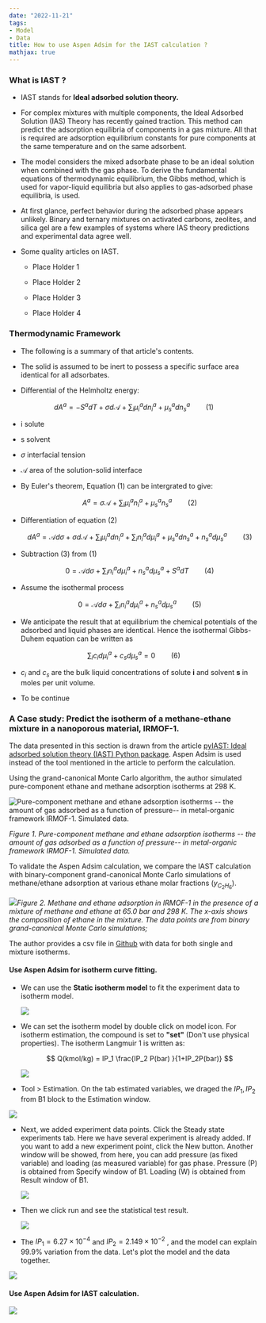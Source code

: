 ```yaml
---
date: "2022-11-21"
tags:
- Model
- Data
title: How to use Aspen Adsim for the IAST calculation ?
mathjax: true
---
```


### What is IAST ?

-   IAST stands for **Ideal adsorbed solution theory.**

-   For complex mixtures with multiple components, the Ideal Adsorbed Solution (IAS) Theory has recently gained traction. This method can predict the adsorption equilibria of components in a gas mixture. All that is required are adsorption equilibrium constants for pure components at the same temperature and on the same adsorbent.

-   The model considers the mixed adsorbate phase to be an ideal solution when combined with the gas phase. To derive the fundamental equations of thermodynamic equilibrium, the Gibbs method, which is used for vapor-liquid equilibria but also applies to gas-adsorbed phase equilibria, is used.

-   At first glance, perfect behavior during the adsorbed phase appears unlikely. Binary and ternary mixtures on activated carbons, zeolites, and silica gel are a few examples of systems where IAS theory predictions and experimental data agree well.

-   Some quality articles on IAST.

    -   Place Holder 1

    -   Place Holder 2

    -   Place Holder 3

    -   Place Holder 4

### Thermodynamic Framework

-   The following is a summary of that article's contents.

-   The solid is assumed to be inert to possess a specific surface area identical for all adsorbates.

-   Differential of the Helmholtz energy:

$$dA^a = -S^adT + \sigma d\mathcal{A}+\sum_i\mu_i^adn_i^a+\mu_s^adn_s^a 
\qquad (1)$$

-   i solute

-   s solvent

-   $\sigma$ interfacial tension

-   $\mathcal{A}$ area of the solution-solid interface

-   By Euler's theorem, Equation (1) can be intergrated to give:

    $$
    A^a = \sigma\mathcal{A}+\sum_i\mu_i^an_i^a + \mu_s^an_s^a \qquad(2)
    $$

-   Differentiation of equation (2)

    $$
    dA^a = \mathcal{A}d\sigma+\sigma d\mathcal{A}+\sum_i\mu_i^adn_i^a + \sum_in_i^a d\mu_i^a + \mu_s^adn_s^a + n_s^ad\mu_s^a \qquad(3)
    $$

-   Subtraction (3) from (1)

    $$
    0 = \mathcal{A}d\sigma + \sum_in_i^a d\mu_i^a + n_s^ad\mu_s^a + S^adT \qquad(4)
    $$

-   Assume the isothermal process

    $$
    0 = \mathcal{A}d\sigma + \sum_in_i^a d\mu_i^a + n_s^ad\mu_s^a \qquad(5)
    $$

-   We anticipate the result that at equilibrium the chemical potentials of the adsorbed and liquid phases are identical. Hence the isothermal Gibbs-Duhem equation can be written as

$$\sum_ic_id\mu_i^a+c_sd\mu_s^a = 0 \qquad(6)$$

-   $c_i$ and $c_s$ are the bulk liquid concentrations of solute **i** and solvent **s** in moles per unit volume.

-   To be continue

### A Case study: Predict the isotherm of a methane-ethane mixture in a nanoporous material, IRMOF-1.

The data presented in this section is drawn from the article [pyIAST: Ideal adsorbed solution theory (IAST) Python package](https://www.sciencedirect.com/science/article/pii/S0010465515004403?via%3Dihub). Aspen Adsim is used instead of the tool mentioned in the article to perform the calculation.

Using the grand-canonical Monte Carlo algorithm, the author simulated pure-component ethane and methane adsorption isotherms at 298 K.

![Pure-component methane and ethane adsorption isotherms -- the amount of gas adsorbed as a function of pressure-- in metal-organic framework IRMOF-1. Simulated data.](/img/AdsimIAST/SingleIsotherm.PNG)

*Figure 1. Pure-component methane and ethane adsorption isotherms -- the amount of gas adsorbed as a function of pressure-- in metal-organic framework IRMOF-1. Simulated data.*

To validate the Aspen Adsim calculation, we compare the IAST calculation with binary-component grand-canonical Monte Carlo simulations of methane/ethane adsorption at various ethane molar fractions $(y_{C_2H_6})$.

![](/img/AdsimIAST/MixtureIsotherm.PNG)*Figure 2. Methane and ethane adsorption in IRMOF-1 in the presence of a mixture of methane and ethane at 65.0 bar and 298 K. The x-axis shows the composition of ethane in the mixture. The data points are from binary grand-canonical Monte Carlo simulations;*

The author provides a csv file in [Github](https://github.com/CorySimon/pyIAST) with data for both single and mixture isotherms.

#### Use Aspen Adsim for isotherm curve fitting.

-   We can use the **Static isotherm model** to fit the experiment data to isotherm model.

    ![](/img/AdsimIAST/SingleIsothermAdsim.png)

-   We can set the isotherm model by double click on model icon. For isotherm estimation, the compound is set to **"set"** (Don't use physical properties). The isotherm Langmuir 1 is written as:

    $$
    Q(kmol/kg) = IP_1 \frac{IP_2 P(bar) }{1+IP_2P(bar)}
    $$

    ![](/img/AdsimIAST/IsothermModel.png)

-   Tool \> Estimation. On the tab estimated variables, we draged the $IP_1, IP_2$ from B1 block to the Estimation window.

![](/img/AdsimIAST/Estimation.png)

-   Next, we added experiment data points. Click the Steady state experiments tab. Here we have several experiment is already added. If you want to add a new experiment point, click the New button. Another window will be showed, from here, you can add pressure (as fixed variable) and loading (as measured variable) for gas phase. Pressure (P) is obtained from Specify window of B1. Loading (W) is obtained from Result window of B1.

    ![](/img/AdsimIAST/AddExperiment.png)

-   Then we click run and see the statistical test result.

    ![](/img/AdsimIAST/FittingResult.png)

-   The $IP_1 = 6.27\times10^{-4}$ and $IP_2 = 2.149\times10^{-2}$ , and the model can explain 99.9% variation from the data. Let's plot the model and the data together.

![](/img/AdsimIAST/SingleIsothermFit.PNG)

#### Use Aspen Adsim for IAST calculation.

![](/img/AdsimIAST/MixtureIsothermIAST.PNG)
